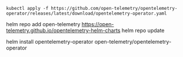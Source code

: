 `kubectl apply -f https://github.com/open-telemetry/opentelemetry-operator/releases/latest/download/opentelemetry-operator.yaml`

helm repo add open-telemetry https://open-telemetry.github.io/opentelemetry-helm-charts
helm repo update

helm install opentelemetry-operator open-telemetry/opentelemetry-operator